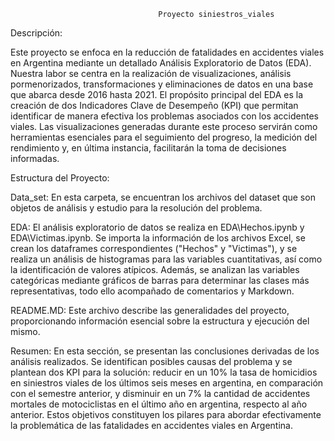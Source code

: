                                      Proyecto siniestros_viales

Descripción:

Este proyecto se enfoca en la reducción de fatalidades en accidentes viales en Argentina mediante un detallado Análisis Exploratorio de Datos (EDA). Nuestra labor se centra en la realización de visualizaciones, análisis pormenorizados, transformaciones y eliminaciones de datos en una base que abarca desde 2016 hasta 2021. El propósito principal del EDA es la creación de dos Indicadores Clave de Desempeño (KPI) que permitan identificar de manera efectiva los problemas asociados con los accidentes viales. Las visualizaciones generadas durante este proceso servirán como herramientas esenciales para el seguimiento del progreso, la medición del rendimiento y, en última instancia, facilitarán la toma de decisiones informadas.

Estructura del Proyecto:

Data_set: En esta carpeta, se encuentran los archivos del dataset que son objetos de análisis y estudio para la resolución del problema.

EDA: El análisis exploratorio de datos se realiza en EDA\Hechos.ipynb y EDA\Victimas.ipynb. Se importa la información de los archivos Excel, se crean los dataframes correspondientes ("Hechos" y "Victimas"), y se realiza un análisis de histogramas para las variables cuantitativas, así como la identificación de valores atípicos. Además, se analizan las variables categóricas mediante gráficos de barras para determinar las clases más representativas, todo ello acompañado de comentarios y Markdown.

README.MD: Este archivo describe las generalidades del proyecto, proporcionando información esencial sobre la estructura y ejecución del mismo.

Resumen: En esta sección, se presentan las conclusiones derivadas de los análisis realizados. Se identifican posibles causas del problema y se plantean dos KPI para la solución: reducir en un 10% la tasa de homicidios en siniestros viales de los últimos seis meses en argentina, en comparación con el semestre anterior, y disminuir en un 7% la cantidad de accidentes mortales de motociclistas en el último año en argentina, respecto al año anterior. Estos objetivos constituyen los pilares para abordar efectivamente la problemática de las fatalidades en accidentes viales en Argentina.
